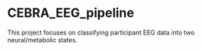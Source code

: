 # CEBRA_EEG_pipeline
This project focuses on classifying participant EEG data into two neural/metabolic states.

